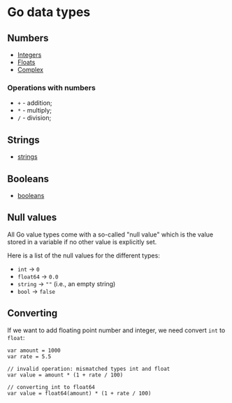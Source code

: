 # Go data types

## Numbers

* [Integers](integers.md)
* [Floats](floats.md)
* [Complex](complex.md)

### Operations with numbers

*  `+` - addition;
* `*` - multiply;
* `/` - division;

## Strings

* [strings](strings.md)

## Booleans

* [booleans](boolean.md)

## Null values

All Go value types come with a so-called "null value" which is the value stored in a
variable if no other value is explicitly set.

Here is a list of the null values for the different types:

* `int` -> `0`
* `float64` -> `0.0`
* `string` -> `""` (i.e., an empty string)
* `bool` -> `false`

## Converting

If we want to add floating point number and integer, we need convert `int` to `float`:

```
var amount = 1000
var rate = 5.5

// invalid operation: mismatched types int and float
var value = amount * (1 + rate / 100)

// converting int to float64
var value = float64(amount) * (1 + rate / 100)
```
